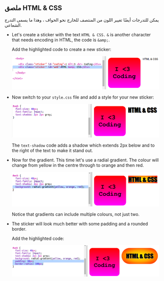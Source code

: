 ## ملصق HTML & CSS

يمكن للتدرجات أيضًا تغيير اللون من المنتصف للخارج نحو الحواف ، وهذا ما يسمى التدرج الشعاعي.

+ Let's create a sticker with the text `HTML & CSS.` `&` is another character that needs encoding in HTML, the code is `&amp;`.
    
    Add the highlighted code to create a new sticker:
    
    ![لقطة الشاشة](images/stickers-web-html.png)

+ Now switch to your `style.css` file and add a style for your new sticker:
    
    ![لقطة الشاشة](images/stickers-web-font.png)
    
    The `text-shadow` code adds a shadow which extends 2px below and to the right of the text to make it stand out.

+ Now for the gradient. This time let's use a radial gradient. The colour will change from yellow in the centre through to orange and then red.
    
    ![لقطة الشاشة](images/stickers-web-gradient.png)
    
    Notice that gradients can include multiple colours, not just two.

+ The sticker will look much better with some padding and a rounded border.
    
    Add the highlighted code:
    
    ![لقطة الشاشة](images/stickers-web-padding.png)